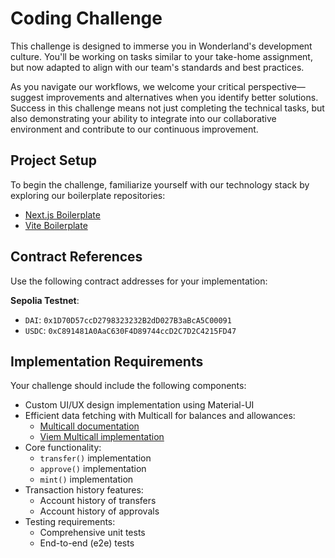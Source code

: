 # Coding Challenge

This challenge is designed to immerse you in Wonderland's development culture. You'll be working on tasks similar to your take-home assignment, but now adapted to align with our team's standards and best practices. 

As you navigate our workflows, we welcome your critical perspective—suggest improvements and alternatives when you identify better solutions. Success in this challenge means not just completing the technical tasks, but also demonstrating your ability to integrate into our collaborative environment and contribute to our continuous improvement.

## Project Setup

To begin the challenge, familiarize yourself with our technology stack by exploring our boilerplate repositories:

- [Next.js Boilerplate](https://github.com/defi-wonderland/web3-nextjs-boilerplate)
- [Vite Boilerplate](https://github.com/defi-wonderland/web3-vite-boilerplate)

## Contract References

Use the following contract addresses for your implementation:

**Sepolia Testnet**:

- `DAI`: `0x1D70D57ccD2798323232B2dD027B3aBcA5C00091`
- `USDC`: `0xC891481A0AaC630F4D89744ccD2C7D2C4215FD47`

## Implementation Requirements

Your challenge should include the following components:

- Custom UI/UX design implementation using Material-UI
- Efficient data fetching with Multicall for balances and allowances:
    - [Multicall documentation](https://github.com/joshstevens19/ethereum-multicall?tab=readme-ov-file#ethereum-multicall)
    - [Viem Multicall implementation](https://viem.sh/docs/contract/multicall#multicall)
- Core functionality:
    - `transfer()` implementation
    - `approve()` implementation
    - `mint()` implementation
- Transaction history features:
    - Account history of transfers
    - Account history of approvals
- Testing requirements:
    - Comprehensive unit tests
    - End-to-end (e2e) tests